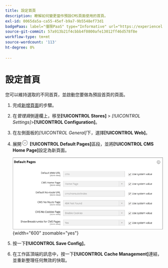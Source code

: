```yaml
---
title: 設定首頁
description: 瞭解如何變更當作預設CMS頁面使用的首頁。
exl-id: 0065da5a-ca55-45ef-b9a7-9b5548ef73d1
badgePaas: label="僅限PaaS" type="Informative" url="https://experienceleague.adobe.com/zh-hant/docs/commerce/user-guides/product-solutions" tooltip="僅適用於雲端專案(Adobe管理的PaaS基礎結構)和內部部署專案的Adobe Commerce 。"
source-git-commit: 57a913b21f4cbbb4f0800afe13012ff46d578f8e
workflow-type: tm+mt
source-wordcount: '113'
ht-degree: 0%

---
```


# 設定首頁

您可以維持選取的不同首頁，並啟動您要做為預設首頁的頁面。

1. 完成[新增頁面](page-add.md)的步驟。

1. 在&#x200B;_管理員_&#x200B;側邊欄上，移至&#x200B;**[!UICONTROL Stores]** > _[!UICONTROL Settings]_>**[!UICONTROL Configuration]**。

1. 在左側面板的&#x200B;_[!UICONTROL General]_&#x200B;下，選擇&#x200B;**[!UICONTROL Web]**。

1. 展開![擴充選擇器](../assets/icon-display-expand.png) **[!UICONTROL Default Pages]**&#x200B;區段，並將&#x200B;**[!UICONTROL CMS Home Page]**&#x200B;設定為新頁面。

   ![網頁預設頁面設定](./assets/web-default-pages.png){width="600" zoomable="yes"}

1. 按一下&#x200B;**[!UICONTROL Save Config]**。

1. 在工作區頂端的訊息中，按一下&#x200B;**[!UICONTROL Cache Management]**&#x200B;連結，並重新整理任何無效的快取。

